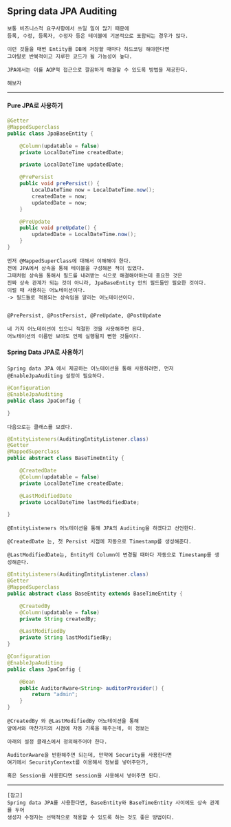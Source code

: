 ## Spring data JPA Auditing

    보통 비즈니스적 요구사항에서 쓰일 일이 많기 때문에
    등록, 수정, 등록자, 수정자 등은 테이블에 기본적으로 포함되는 경우가 많다.

    이런 것들을 매번 Entity를 DB에 저장할 때마다 하드코딩 해야한다면
    그야말로 반복적이고 지루한 코드가 될 가능성이 높다.

    JPA에서는 이를 AOP적 접근으로 깔끔하게 해결할 수 있도록 방법을 제공한다.

    해보자

---

#### Pure JPA로 사용하기

```java
@Getter
@MappedSuperclass
public class JpaBaseEntity {

    @Column(updatable = false)
    private LocalDateTime createdDate;

    private LocalDateTime updatedDate;

    @PrePersist
    public void prePersist() {
        LocalDateTime now = LocalDateTime.now();
        createdDate = now;
        updatedDate = now;
    }

    @PreUpdate
    public void preUpdate() {
        updatedDate = LocalDateTime.now();
    }
}
```

    먼저 @MappedSuperClass에 대해서 이해해야 한다.
    전에 JPA에서 상속을 통해 테이블을 구성해본 적이 있었다.
    그때처럼 상속을 통해서 필드를 내려받는 식으로 해결해야하는데 중요한 것은
    진짜 상속 관계가 되는 것이 아니라, JpaBaseEntity 안의 필드들만 필요한 것이다.
    이럴 때 사용하는 어노테이션이다.
    -> 필드들로 적용되는 상속임을 알리는 어노테이션이다.
    

    @PrePersist, @PostPersist, @PreUpdate, @PostUpdate

    네 가지 어노테이션이 있으니 적절한 것을 사용해주면 된다.
    어노테이션의 이름만 보아도 언제 실행될지 뻔한 것들이다.

#### Spring Data JPA로 사용하기

    Spring data JPA 에서 제공하는 어노테이션을 통해 사용하려면, 먼저 @EnableJpaAuditing 설정이 필요하다.

```java
@Configuration
@EnableJpaAuditing
public class JpaConfig {

}
```

    다음으로는 클래스를 보겠다.

```java
@EntityListeners(AuditingEntityListener.class)
@Getter
@MappedSuperclass
public abstract class BaseTimeEntity {

    @CreatedDate
    @Column(updatable = false)
    private LocalDateTime createdDate;

    @LastModifiedDate
    private LocalDateTime lastModifiedDate;

}
```

    @EntityListeners 어노테이션을 통해 JPA의 Auditing을 하겠다고 선언한다.

    @CreatedDate 는, 첫 Persist 시점에 자동으로 Timestamp를 생성해준다.
    
    @LastModifiedDate는, Entity의 Column이 변경될 때마다 자동으로 Timestamp를 생성해준다.

```java
@EntityListeners(AuditingEntityListener.class)
@Getter
@MappedSuperclass
public abstract class BaseEntity extends BaseTimeEntity {

    @CreatedBy
    @Column(updatable = false)
    private String createdBy;

    @LastModifiedBy
    private String lastModifiedBy;
}

@Configuration
@EnableJpaAuditing
public class JpaConfig {

    @Bean
    public AuditorAware<String> auditorProvider() {
        return "admin";
    }
}

```

    @CreatedBy 와 @LastModifiedBy 어노테이션을 통해 
    앞에서와 마찬가지의 시점에 자동 기록을 해주는데, 이 정보는 

    아래의 설정 클래스에서 정의해주어야 한다.

    AuditorAware을 반환해주면 되는데, 만약에 Security를 사용한다면
    여기에서 SecurityContext를 이용해서 정보를 넣어주던가,

    혹은 Session을 사용한다면 session을 사용해서 넣어주면 된다.

---

    [참고]
    Spring data JPA를 사용한다면, BaseEntity와 BaseTimeEntity 사이에도 상속 관계를 두어
    생성자 수정자는 선택적으로 적용할 수 있도록 하는 것도 좋은 방법이다.
